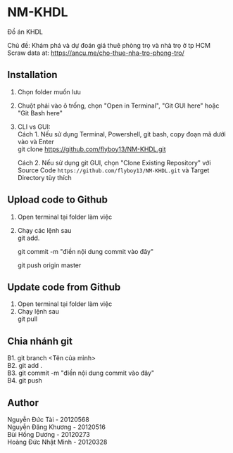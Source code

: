 # NM-KHDL
Đồ án KHDL

Chủ đề: Khám phá và dự đoán giá thuê phòng trọ và nhà trọ ở tp HCM  <br>
Scraw data at: https://ancu.me/cho-thue-nha-tro-phong-tro/




## Installation
1. Chọn folder muốn lưu
2. Chuột phải vào ô trống, chọn "Open in Terminal", "Git GUI here" hoặc "Git Bash here"
3. CLI vs GUI: <br>
    Cách 1. Nếu sử dụng Terminal, Powershell, git bash, copy đoạn mã dưới vào và Enter <br>
    git clone https://github.com/flyboy13/NM-KHDL.git
    
    Cách 2. Nếu sử dụng git GUI, chọn "Clone Existing Repository" với Source Code `https://github.com/flyboy13/NM-KHDL.git` và Target Directory tùy thích

## Upload code to Github
1. Open terminal tại folder làm việc
2. Chạy các lệnh sau <br>
    git add.

    git commit -m "điền nội dung commit vào đây"

    git push origin master
 
## Update code from Github
 1. Open terminal tại folder làm việc
2. Chạy lệnh sau <br>
    git pull

## Chia nhánh git
B1. git branch <Tên của mình> <br>
B2. git add . <br>
B3. git commit -m "điền nội dung commit vào đây" <br>
B4. git push<br>

 
    
## Author <br>
Nguyễn Đức Tài - 20120568 <br>
Nguyễn Đăng Khương - 20120516 <br>
Bùi Hồng Dương - 20120273 <br>
Hoàng Đức Nhật Minh - 20120328 <br>
